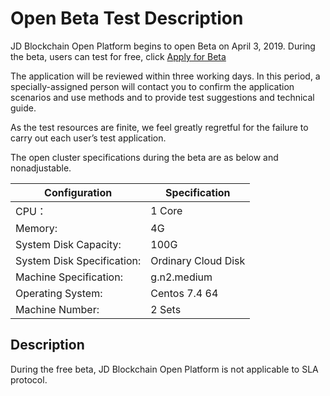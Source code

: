 # Open Beta Test Description

JD Blockchain Open Platform begins to open Beta on April 3, 2019. During the beta, users can test for free, click [Apply for Beta](https://www.jdcloud.com/public/testApply/baas)

The application will be reviewed within three working days. In this period, a specially-assigned person will contact you to confirm the application scenarios and use methods and to provide test suggestions and technical guide.

As the test resources are finite, we feel greatly regretful for the failure to carry out each user’s test application.

The open cluster specifications during the beta are as below and nonadjustable.


| Configuration         | Specification            |
|--------------|---------------|
| CPU：        | 1 Core           |
| Memory:       | 4G            |
| System Disk Capacity: | 100G          |
| System Disk Specification: | Ordinary Cloud Disk    |
| Machine Specification:   | g.n2.medium   |
| Operating System:   | Centos 7.4 64 |
| Machine Number:   | 2 Sets           |

## Description

During the free beta, JD Blockchain Open Platform is not applicable to SLA protocol.
